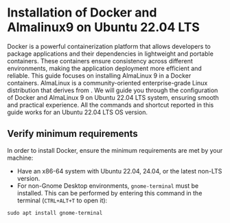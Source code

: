 # Installation of Docker and Almalinux9 on Ubuntu 22.04 LTS

Docker is a powerful containerization platform that allows developers to package applications and their dependencies in lightweight and portable containers. These containers ensure consistency across different environments, making the application deployment more efficient and reliable. This guide focuses on installing AlmaLinux 9 in a Docker containers. AlmaLinux is a community-oriented enterprise-grade Linux distribution that derives from . We will guide you through the configuration of Docker and AlmaLinux 9 on Ubuntu 22.04 LTS system, ensuring smooth and practical experience. All the commands and shortcut reported in this guide works for an Ubuntu 22.04 LTS OS version.

## Verify minimum requirements

In order to install Docker, ensure the minimum requirements are met by your machine:
- Have an x86-64 system with Ubuntu 22.04, 24.04, or the latest non-LTS version.
- For non-Gnome Desktop environments, `gnome-terminal` must be installed. This can be performed by entering this command in the terminal (`CTRL+ALT+T` to open it):
```
sudo apt install gnome-terminal
```
